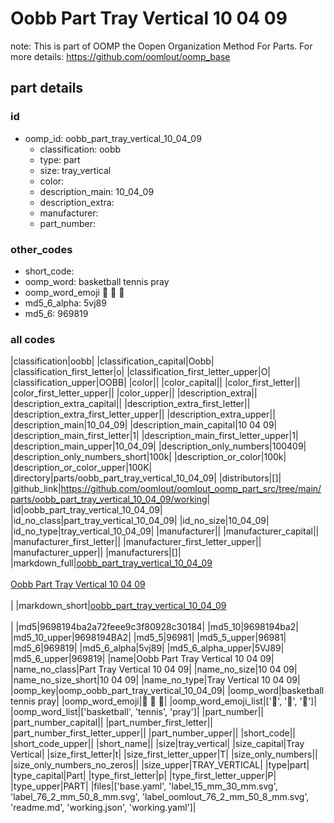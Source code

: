 # Oobb Part Tray Vertical 10 04 09  

note: This is part of OOMP the Oopen Organization Method For Parts. For more details: https://github.com/oomlout/oomp_base

##  part details





### id
* oomp_id: oobb_part_tray_vertical_10_04_09
  * classification: oobb
  * type: part
  * size: tray_vertical
  * color: 
  * description_main: 10_04_09
  * description_extra: 
  * manufacturer: 
  * part_number: 

### other_codes
* short_code: 
* oomp_word: basketball tennis pray
* oomp_word_emoji :basketball: :tennis: :pray:
* md5_6_alpha: 5vj89
* md5_6: 969819

### all codes 
|classification|oobb|
|classification_capital|Oobb|
|classification_first_letter|o|
|classification_first_letter_upper|O|
|classification_upper|OOBB|
|color||
|color_capital||
|color_first_letter||
|color_first_letter_upper||
|color_upper||
|description_extra||
|description_extra_capital||
|description_extra_first_letter||
|description_extra_first_letter_upper||
|description_extra_upper||
|description_main|10_04_09|
|description_main_capital|10 04 09|
|description_main_first_letter|1|
|description_main_first_letter_upper|1|
|description_main_upper|10_04_09|
|description_only_numbers|100409|
|description_only_numbers_short|100k|
|description_or_color|100k|
|description_or_color_upper|100K|
|directory|parts/oobb_part_tray_vertical_10_04_09|
|distributors|[]|
|github_link|https://github.com/oomlout/oomlout_oomp_part_src/tree/main/parts/oobb_part_tray_vertical_10_04_09/working|
|id|oobb_part_tray_vertical_10_04_09|
|id_no_class|part_tray_vertical_10_04_09|
|id_no_size|10_04_09|
|id_no_type|tray_vertical_10_04_09|
|manufacturer||
|manufacturer_capital||
|manufacturer_first_letter||
|manufacturer_first_letter_upper||
|manufacturer_upper||
|manufacturers|[]|
|markdown_full|[oobb_part_tray_vertical_10_04_09](https://github.com/oomlout/oomlout_oomp_part_src/tree/main/parts/oobb_part_tray_vertical_10_04_09/working)<br>[](https://github.com/oomlout/oomlout_oomp_part_src/tree/main/parts/oobb_part_tray_vertical_10_04_09/working)<br>[Oobb Part Tray Vertical 10 04 09](https://github.com/oomlout/oomlout_oomp_part_src/tree/main/parts/oobb_part_tray_vertical_10_04_09/working)<br><br>|
|markdown_short|[oobb_part_tray_vertical_10_04_09](https://github.com/oomlout/oomlout_oomp_part_src/tree/main/parts/oobb_part_tray_vertical_10_04_09/working)<br><br>|
|md5|9698194ba2a72feee9c3f80928c30184|
|md5_10|9698194ba2|
|md5_10_upper|9698194BA2|
|md5_5|96981|
|md5_5_upper|96981|
|md5_6|969819|
|md5_6_alpha|5vj89|
|md5_6_alpha_upper|5VJ89|
|md5_6_upper|969819|
|name|Oobb Part Tray Vertical 10 04 09|
|name_no_class|Part Tray Vertical 10 04 09|
|name_no_size|10 04 09|
|name_no_size_short|10 04 09|
|name_no_type|Tray Vertical 10 04 09|
|oomp_key|oomp_oobb_part_tray_vertical_10_04_09|
|oomp_word|basketball tennis pray|
|oomp_word_emoji|:basketball: :tennis: :pray:|
|oomp_word_emoji_list|[':basketball:', ':tennis:', ':pray:']|
|oomp_word_list|['basketball', 'tennis', 'pray']|
|part_number||
|part_number_capital||
|part_number_first_letter||
|part_number_first_letter_upper||
|part_number_upper||
|short_code||
|short_code_upper||
|short_name||
|size|tray_vertical|
|size_capital|Tray Vertical|
|size_first_letter|t|
|size_first_letter_upper|T|
|size_only_numbers||
|size_only_numbers_no_zeros||
|size_upper|TRAY_VERTICAL|
|type|part|
|type_capital|Part|
|type_first_letter|p|
|type_first_letter_upper|P|
|type_upper|PART|
|files|['base.yaml', 'label_15_mm_30_mm.svg', 'label_76_2_mm_50_8_mm.svg', 'label_oomlout_76_2_mm_50_8_mm.svg', 'readme.md', 'working.json', 'working.yaml']|
